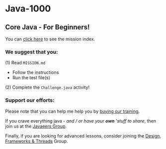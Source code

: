 # Java-1000
## Core Java - For Beginners!
You can [click here](../../../../MISSIONS.md) to see the mission index.

### We suggest that you: 
(1) Read `MISSION.md`
- Follow the instructions
- Run the test file(s)

(2) Complete the `Challenge.java` activity!

### Support our efforts:
Please note that you can help me help you by [buying our training](https://www.udemy.com/course/how-to-java).

If you crave everything java - _and / or have your **own** 'stuff to share_, then join us at the [Javaeers Group](https://www.facebook.com/JavaVideos9000/).

Finally, if you are looking for advanced lessons, consider joining the [Design, Frameworks & Threads](https://www.facebook.com/Java-Design-Frameworks-Thread-Video-Training-670850766419490) Group.
